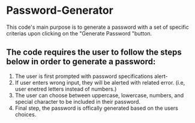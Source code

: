 # Password-Generator

This code's main purpose is to generate a password with a set of specific criterias upon clicking on the "Generate Password "button.
 
## The code requires the user to follow the steps below in order to generate a password:
1) The user is first prompted with password specifications alert-
2) If user enters wrong input, they will be alerted with related error. (i.e, user enetred letters instead of numbers.)
3) The user can choose between uppercase, lowercase, numbers, and special character to be included in their password. 
4) Final step, the password is offically generated based on the users choices.

